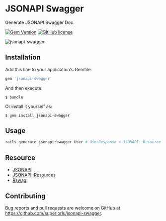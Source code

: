 # JSONAPI Swagger

Generate JSONAPI Swagger Doc.

[![Gem Version](https://img.shields.io/gem/v/jsonapi-swagger.svg)](https://rubygems.org/gems/jsonapi-swagger) [![GitHub license](https://img.shields.io/github/license/superiorlu/jsonapi-swagger.svg)](https://github.com/superiorlu/jsonapi-swagger/blob/master/LICENSE)

![jsonapi-swagger](https://i.loli.net/2019/05/03/5ccbf89ed2b9a.gif)

## Installation

Add this line to your application's Gemfile:

```ruby
gem 'jsonapi-swagger'
```

And then execute:

    $ bundle

Or install it yourself as:

    $ gem install jsonapi-swagger

## Usage

```sh
rails generate jsonapi:swagger User # UserResponse < JSONAPI::Resource
```

## Resource

- [JSONAPI](https://jsonapi.org/)
- [JSONAPI::Resources](http://jsonapi-resources.com/)
- [Rswag](https://github.com/domaindrivendev/rswag)

## Contributing

Bug reports and pull requests are welcome on GitHub at https://github.com/superiorlu/jsonapi-swagger.
